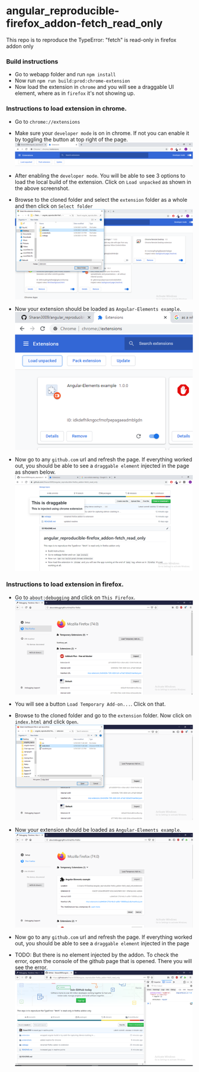# angular_reproducible-firefox_addon-fetch_read_only
This repo is to reproduce the TypeError: "fetch" is read-only in firefox addon only

### Build instructions
- Go to webapp folder and run `npm install`
- Now run `npm run build:prod:chrome-extension`
- Now load the extension in `chrome` and you will see a draggable UI element, where as in `firefox` it's not showing up.

### Instructions to load extension in chrome.
- Go to `chrome://extensions`

- Make sure your `developer mode` is on in chrome. If not you can enable it by toggling the button at top right of the page.
![](screenshots/developer_mode.png)

- After enabling the `developer mode`. You will be able to see 3 options to load the local build of the extension. Click on `Load unpacked` as shown in the above screenshot.

- Browse to the cloned folder and select the `extension` folder as a whole and then click on `Select folder`
![](screenshots/extension_folder.png)

- Now your extension should be loaded as `Angular-Elements example`.
![](screenshots/extension_loaded.png)

- Now go to any `github.com` url and refresh the page. If everything worked out, you should be able to see a `draggable element` injected in the page as shown below.
![](screenshots/drag_chrome.png)

### Instructions to load extension in firefox.
- Go to `about:debugging` and click on `This Firefox`.
![](screenshots/this_firefox.png)

- You will see a button `Load Temporary Add-on...`. Click on that.

- Browse to the cloned folder and go to the `extension` folder. Now click on `index.html` and click `Open`.
![](screenshots/addon_folder.png)

- Now your extension should be loaded as `Angular-Elements example`.
![](screenshots/addon_loaded.png)

- Now go to any `github.com` url and refresh the page. If everything worked out, you should be able to see a `draggable element` injected in the page

- TODO: But there is no element injected by the addon. To check the error, open the console of the github page that is opened. There you will see the error.
![](screenshots/firefox_error.png)